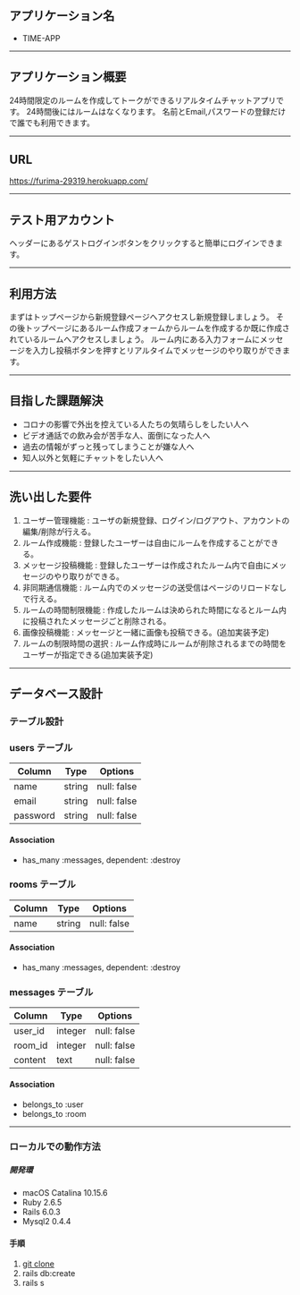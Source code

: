 ## アプリケーション名
* TIME-APP
___

## アプリケーション概要
24時間限定のルームを作成してトークができるリアルタイムチャットアプリです。
24時間後にはルームはなくなります。
名前とEmail,パスワードの登録だけで誰でも利用できます。
___

## URL
https://furima-29319.herokuapp.com/
___

## テスト用アカウント
ヘッダーにあるゲストログインボタンをクリックすると簡単にログインできます。
___

## 利用方法
まずはトップページから新規登録ページへアクセスし新規登録しましょう。
その後トップページにあるルーム作成フォームからルームを作成するか既に作成されているルームへアクセスしましょう。
ルーム内にある入力フォームにメッセージを入力し投稿ボタンを押すとリアルタイムでメッセージのやり取りができます。
___

## 目指した課題解決
* コロナの影響で外出を控えている人たちの気晴らしをしたい人へ
* ビデオ通話での飲み会が苦手な人、面倒になった人へ
* 過去の情報がずっと残ってしまうことが嫌な人へ
* 知人以外と気軽にチャットをしたい人へ
___

## 洗い出した要件
1. ユーザー管理機能 : ユーザの新規登録、ログイン/ログアウト、アカウントの編集/削除が行える。
2. ルーム作成機能 : 登録したユーザーは自由にルームを作成することができる。
3. メッセージ投稿機能 : 登録したユーザーは作成されたルーム内で自由にメッセージのやり取りができる。
4. 非同期通信機能 : ルーム内でのメッセージの送受信はページのリロードなしで行える。
5. ルームの時間制限機能 : 作成したルームは決められた時間になるとルーム内に投稿されたメッセージごと削除される。
6. 画像投稿機能 : メッセージと一緒に画像も投稿できる。(追加実装予定)
7. ルームの制限時間の選択 : ルーム作成時にルームが削除されるまでの時間をユーザーが指定できる(追加実装予定)
___

## データベース設計
### テーブル設計

### users テーブル

| Column   | Type    | Options     |
| -------- | ------- | ----------- |
| name     | string  | null: false |
| email    | string  | null: false |
| password | string  | null: false |

#### Association

- has_many :messages, dependent: :destroy

### rooms テーブル

| Column | Type   | Options     |
| ------ | ------ | ----------- |
| name   | string | null: false |

#### Association

- has_many :messages, dependent: :destroy

### messages テーブル

| Column   | Type    | Options     |
| -------- | ------- | ----------- |
| user_id  | integer | null: false |
| room_id  | integer | null: false |
| content  | text    | null: false |

#### Association

- belongs_to :user
- belongs_to :room
___

### ローカルでの動作方法
##### 開発環
* macOS Catalina 10.15.6
* Ruby 2.6.5
* Rails 6.0.3
* Mysql2 0.4.4

#### 手順
1. [git clone](https://github.com/tasuke031/time-app.git)
2. rails db:create
3. rails s